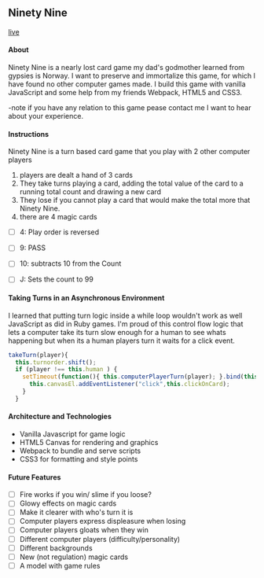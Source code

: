 ## Ninety Nine

[live](https://newhitson.github.io./)

#### About
Ninety Nine is a nearly lost card game my dad's godmother learned from gypsies is Norway. I want to preserve and immortalize this game, for which I have found no other computer games made. I build this game with vanilla JavaScript and some help from my friends Webpack, HTML5 and CSS3.

-note if you have any relation to this game pease contact me I want to hear about your experience.

#### Instructions
Ninety Nine is a turn based card game that you play with 2 other computer players

1) players are dealt a hand of 3 cards
2) They take turns playing a card, adding the total value of the card to a running total count and drawing a new card
3) They lose if you cannot play a card that would make the total more that Ninety Nine.
4) there are 4 magic cards
  -[ ] 4: Play order is reversed
  -[ ] 9: PASS
  -[ ] 10: subtracts 10 from the Count
  -[ ] J: Sets the count to 99  


#### Taking Turns in an Asynchronous Environment
I learned that putting turn logic inside a while loop wouldn't work as well JavaScript as did in Ruby games.  I'm proud of this control flow logic that lets a computer take its turn slow enough for a human to see whats happening but when its a human players turn it waits for a click event.

  ```Javascript
  takeTurn(player){
    this.turnorder.shift();
    if (player !== this.human ) {
      setTimeout(function(){ this.computerPlayerTurn(player); }.bind(this), 1000); } else {
        this.canvasEl.addEventListener("click",this.clickOnCard);
      }
    }
  ```


#### Architecture and Technologies
- Vanilla Javascript for game logic
- HTML5 Canvas for rendering and graphics
- Webpack to bundle and serve scripts
- CSS3 for formatting and style points


#### Future Features

- [ ] Fire works if you win/ slime if you loose?
- [ ] Glowy effects on magic cards
- [ ] Make it clearer with who's turn it is
- [ ] Computer players express displeasure when losing
- [ ] Computer players gloats when they win   
- [ ] Different computer players (difficulty/personality)
- [ ] Different backgrounds
- [ ] New (not regulation) magic cards
- [ ] A model with game rules
